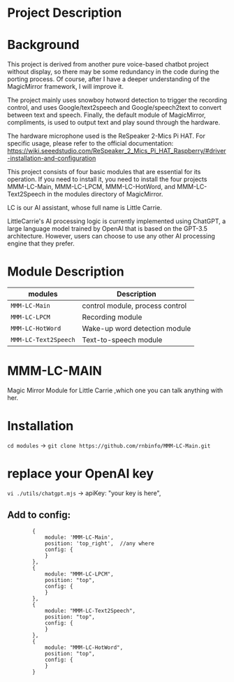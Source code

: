 # Project Description

# Background
This project is derived from another pure voice-based chatbot project without display, so there may be some redundancy in the code during the porting process. Of course, after I have a deeper understanding of the MagicMirror framework, I will improve it.

The project mainly uses snowboy hotword detection to trigger the recording control, and uses Google/text2speech and Google/speech2text to convert between text and speech. Finally, the default module of MagicMirror, compliments, is used to output text and play sound through the hardware.

The hardware microphone used is the ReSpeaker 2-Mics Pi HAT. For specific usage, please refer to the official documentation: https://wiki.seeedstudio.com/ReSpeaker_2_Mics_Pi_HAT_Raspberry/#driver-installation-and-configuration

This project consists of four basic modules that are essential for its operation. If you need to install it, you need to install the four projects MMM-LC-Main, MMM-LC-LPCM, MMM-LC-HotWord, and MMM-LC-Text2Speech in the modules directory of MagicMirror.

LC is our AI assistant, whose full name is Little Carrie.

LittleCarrie's AI processing logic is currently implemented using ChatGPT, a large language model trained by OpenAI that is based on the GPT-3.5 architecture. However, users can choose to use any other AI processing engine that they prefer.

# Module Description
| modules          | Description
|----------------- |-----------
| `MMM-LC-Main`        | control module, process control
| `MMM-LC-LPCM`        | Recording module
| `MMM-LC-HotWord`     | Wake-up word detection module
| `MMM-LC-Text2Speech` | Text-to-speech module

# MMM-LC-MAIN
Magic Mirror Module for Little Carrie ,which one you can talk anything with her.

# Installation
`cd modules` -> `git clone https://github.com/rnbinfo/MMM-LC-Main.git`

# replace your OpenAI key
`vi ./utils/chatgpt.mjs` -> apiKey: "your key is here",

## Add to config:
```
		{
			module: 'MMM-LC-Main',
			position: 'top_right',  //any where
			config: {
			}
		},
		{
			module: "MMM-LC-LPCM",
			position: "top",
			config: {
			}
		},
		{
			module: "MMM-LC-Text2Speech",
			position: "top",
			config: {
			}
		},
		{
			module: "MMM-LC-HotWord",
			position: "top",
			config: {
			}
		}
``` 

